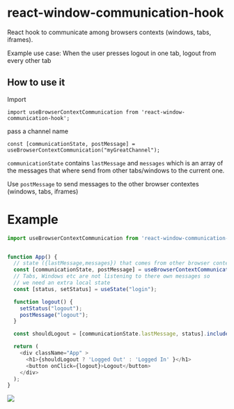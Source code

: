 # react-window-communication-hook

React hook to communicate among browsers contexts (windows, tabs, iframes).

Example use case: When the user presses logout in one tab, logout from every other tab


## How to use it

Import

```
import useBrowserContextCommunication from 'react-window-communication-hook';
```

pass a channel name

```
const [communicationState, postMessage] = useBrowserContextCommunication("myGreatChannel");
```

`communicationState` contains `lastMessage` and `messages` which is an array of the messages that where send from other tabs/windows to the current one.

Use `postMessage` to send messages to the other browser contextes (windows, tabs, iframes)


# Example

```js
import useBrowserContextCommunication from 'react-window-communication-hook';


function App() {
  // state ({lastMessage,messages}) that comes from other browser context
  const [communicationState, postMessage] = useBrowserContextCommunication("channel");
  // Tabs, Windows etc are not listening to there own messages so
  // we need an extra local state
  const [status, setStatus] = useState("login");

  function logout() {
    setStatus("logout");
    postMessage("logout");
  }

  const shouldLogout = [communicationState.lastMessage, status].includes('logout');

  return (
    <div className="App" >
      <h1>{shouldLogout ? 'Logged Out' : 'Logged In' }</h1>
      <button onClick={logout}>Logout</button>
    </div>
  );
}
```

<img src="https://github.com/AvraamMavridis/react-window-communication-hook/blob/master/demo_gif.gif" />
